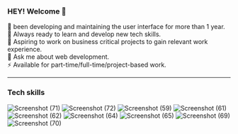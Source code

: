 ### HEY! Welcome 👋

🔭 been developing and maintaining the user interface for more than 1 year.
<br>
🌱 Always ready to learn and develop new tech skills.
<br>
👯 Aspiring to work on business critical projects to gain relevant work experience.
<br>
💬 Ask me about web development.
<br>
⚡ Available for part-time/full-time/project-based work.
<br>

<hr>

### Tech skills

![Screenshot (71)](https://user-images.githubusercontent.com/104835999/209977651-f6b66120-342e-4af5-883a-9f95926e71ba.png)
![Screenshot (72)](https://user-images.githubusercontent.com/104835999/209977654-89ec6737-3879-47ab-a299-19dd0d721efb.png)
![Screenshot (59)](https://user-images.githubusercontent.com/104835999/209977656-d359b4a1-aad3-469a-a72f-a6b85808d3ab.png)
![Screenshot (61)](https://user-images.githubusercontent.com/104835999/209977658-efffb961-c93b-4fbf-9277-9ef407d94c09.png)
![Screenshot (62)](https://user-images.githubusercontent.com/104835999/209977661-140d6692-e716-4579-888c-db90e64d61a3.png)
![Screenshot (64)](https://user-images.githubusercontent.com/104835999/209977663-d1b88f40-2049-4be1-bfad-06179c064f0a.png)
![Screenshot (65)](https://user-images.githubusercontent.com/104835999/209977666-d998c00f-3c04-47e5-baac-51b2fe42f219.png)
![Screenshot (69)](https://user-images.githubusercontent.com/104835999/209977671-089fa024-33ab-45fe-88a1-78ea5dce0087.png)
![Screenshot (70)](https://user-images.githubusercontent.com/104835999/209977674-7e6acbb1-6001-4fa5-b732-fe7281024d6e.png)
